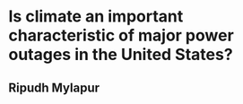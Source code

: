 # Is climate an important characteristic of major power outages in the United States?
## Ripudh Mylapur